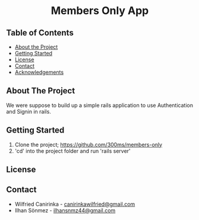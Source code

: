 <!--
*** Thanks for checking out this README Template.
-->


<!-- PROJECT TITLE -->

<br/>
<h1 align="center">Members Only App</h1>

<!-- TABLE OF CONTENTS -->


## Table of Contents

* [About the Project](#about-the-project)
* [Getting Started](#getting-started)
* [License](#license)
* [Contact](#contact)
* [Acknowledgements](#acknowledgements)


<!-- ABOUT THE PROJECT -->
## About The Project

<p> We were suppose to build up a simple rails application to use Authentication and Signin in rails. </p>

<!-- GETTING STARTED -->
## Getting Started

1. Clone the project; https://github.com/300ms/members-only
2. 'cd' into the project folder and run 'rails server'

<!-- LICENSE -->
## License

<!-- CONTACT -->
## Contact
* Wilfried Canirinka - canirinkawilfried@gmail.com  <br>
* Ilhan Sönmez - ilhansnmz44@gmail.com